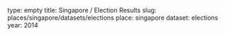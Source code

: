 type: empty
title: Singapore / Election Results
slug: places/singapore/datasets/elections
place: singapore
dataset: elections
year: 2014
